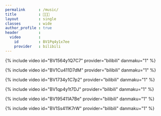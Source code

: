 ```yaml
---
permalink      : /music/
title          : 🎵🎵🎵
layout         : single
classes        : wide
author_profile : true
header         :
  video        :
    id         : BV1Pq4y1x7ee
    provider   : bilibili
---
```


{% include video id="BV1564y1Q7C7" provider="bilibili" danmaku="1" %}

{% include video id="BV1Cu411D7dM" provider="bilibili" danmaku="1" %}

{% include video id="BV1734y1C7p2" provider="bilibili" danmaku="1" %}

{% include video id="BV1qp4y1t7DJ" provider="bilibili" danmaku="1" %}

{% include video id="BV195411A7Be" provider="bilibili" danmaku="1" %}

{% include video id="BV1Ss411K7rW" provider="bilibili" danmaku="1" %}
